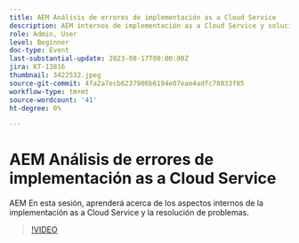 ```yaml
---
title: AEM Análisis de errores de implementación as a Cloud Service
description: AEM internos de implementación as a Cloud Service y solución de problemas.
role: Admin, User
level: Beginner
doc-type: Event
last-substantial-update: 2023-08-17T00:00:00Z
jira: KT-13816
thumbnail: 3422532.jpeg
source-git-commit: 4fa2a7ecb6237906b6194e07eae4adfc78033f85
workflow-type: tm+mt
source-wordcount: '41'
ht-degree: 0%

---
```


# AEM Análisis de errores de implementación as a Cloud Service

AEM En esta sesión, aprenderá acerca de los aspectos internos de la implementación as a Cloud Service y la resolución de problemas.

>[!VIDEO](https://video.tv.adobe.com/v/3422532/?learn=on)
